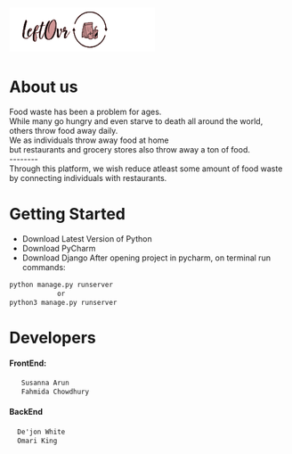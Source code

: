 <h1> <img src ="logo4.jpg" alt="Logo"></h1>
<h1> About us </h1>


<p>Food waste has been a problem for ages. <br>
While many go hungry and even starve to death all around the world,<br>
others throw food away daily. <br>
We as individuals throw away food at home <br>
but restaurants and grocery stores also throw away a ton of food.<br>
--------<br>
Through this platform, we wish reduce atleast some amount of food waste <br>
by connecting individuals with restaurants.  </p>


# Getting Started
  * Download Latest Version of Python 
  * Download PyCharm
  * Download Django
  After opening project in pycharm, on terminal run commands: 
  
  ``` 
  python manage.py runserver  
              or
  python3 manage.py runserver
  ```
# Developers
#### FrontEnd: 
```
   Susanna Arun
   Fahmida Chowdhury
  ```
#### BackEnd
```
  De'jon White 
  Omari King
  ```
   

 
